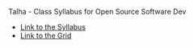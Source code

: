 Talha - Class Syllabus for Open Source Software Dev

- [Link to the Syllabus](syll.md)
- [Link to the Grid](syll-grid.md)
